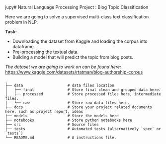 jupy# Natural Language Processing Project : Blog Topic Classification

Here we are going to solve a supervised multi-class text classification problem in NLP.

**Task:**
+ Downloading the dataset from Kaggle and loading the corpus into dataframe.
+ Pre-processing the textual data.
+ Building a model that will predict the topic from blog posts.

_The dataset we are going to work on can be found here:_
https://www.kaggle.com/datasets/rtatman/blog-authorship-corpus

    .
    ├── data                    # data files location
    │   ├── final               # Store final clean and grouped data here.
    │   ├── processed           # Store processed files here, intermediate files.
    │   └── raw                 # Store raw data files here.
    ├── docs                    # Store your project related documents here, such as project report, ideas
    ├── models                  # Store the models here
    ├── notebooks               # Store python notebooks here
    ├── src                     # Source files
    ├── tests                   # Automated tests (alternatively `spec` or `tests`)
    └── README.md               # A instructions file.
